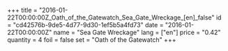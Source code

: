 +++
title = "2016-01-22T00:00:00Z_Oath_of_the_Gatewatch_Sea_Gate_Wreckage_[en]_false"
id = "cd42576b-9de5-4d77-9d30-1ef5b5a4fd73"
date = "2016-01-22T00:00:00Z"
name = "Sea Gate Wreckage"
lang = ["en"]
price = "0.42"
quantity = 4
foil = false
set = "Oath of the Gatewatch"
+++
